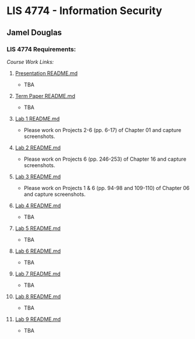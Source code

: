 # LIS 4774 - Information Security
## Jamel Douglas

### LIS 4774 Requirements:

*Course Work Links:*

1. [Presentation README.md](Presentation/README.md "My Presentation README.md file")
    - TBA

2. [Term Paper README.md](Term/README.md "My Term Paper README.md file")
    - TBA

3. [Lab 1 README.md](L1/README.md "My Lab 1 README.md file")
    - Please work on Projects 2-6 (pp. 6-17) of Chapter 01 and capture screenshots.

4. [Lab 2 README.md](L2/README.md "My Lab 2 README.md file")
    - Please work on Projects 6 (pp. 246-253) of Chapter 16 and capture screenshots.

5. [Lab 3 README.md](L3/README.md "My Lab 3 README.md file")
    - Please work on Projects 1 & 6 (pp. 94-98 and 109-110) of Chapter 06 and capture screenshots.

6. [Lab 4 README.md](L4/README.md "My Lab 4 README.md file")
    - TBA

7. [Lab 5 README.md](L5/README.md "My Lab 5 README.md file")
    - TBA

8. [Lab 6 README.md](L6/README.md "My Lab 6 README.md file")
    - TBA

9. [Lab 7 README.md](L7/README.md "My Lab 7 README.md file")
    - TBA

10. [Lab 8 README.md](L8/README.md "My Lab 8 README.md file")
    - TBA

11. [Lab 9 README.md](L9/README.md "My Lab 9 README.md file")
    - TBA